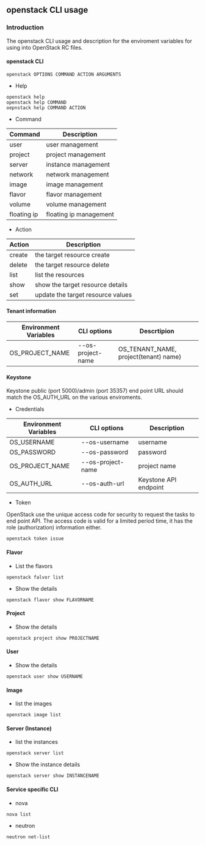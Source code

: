 ## openstack CLI usage

### Introduction

The openstack CLI usage and description for the enviroment variables for using into OpenStack RC files.

#### openstack CLI

```
openstack OPTIONS COMMAND ACTION ARGUMENTS
```

* Help
```
openstack help
openstack help COMMAND
oepnstack help COMMAND ACTION
```

* Command

Command | Description
-|-
user | user management
project | project management
server | instance management
network | network management
image | image management
flavor | flavor management
volume | volume management
floating ip | floating ip management

* Action

Action | Description
-|-
create | the target resource create
delete | the target resource delete
list | list the resources
show | show the target resource details
set | update the target resource values

#### Tenant information

Environment Variables | CLI options | Descrtipion
-|-|-
OS_PROJECT_NAME | --os-project-name | OS_TENANT_NAME, project(tenant) name)

#### Keystone

Keystone public (port 5000)/admin (port 35357) end point URL should match the OS_AUTH_URL on the various enviroments.

* Credentials

Environment Variables | CLI options | Description
-|-|-
OS_USERNAME | --os-username | username
OS_PASSWORD | --os-password | password
OS_PROJECT_NAME | --os-project-name | project name
OS_AUTH_URL | --os-auth-url | Keystone API endpoint

* Token

OpenStack use the unique access code for security to request the tasks to end point API.
The access code is valid for a limited period time, it has the role (authorization) information either.

```
openstack token issue
```

#### Flavor

* List the flavors

```
openstack falvor list
```

* Show the details

```
openstack flavor show FLAVORNAME
```

#### Project

* Show the details

```
openstack project show PROJECTNAME
```

#### User

* Show the details

```
openstack user show USERNAME
```

#### Image

* list the images

```
openstack image list
```

#### Server (Instance)

* list the instances

```
openstack server list
```

* Show the instance details

```
openstack server show INSTANCENAME
```


#### Service specific CLI

* nova

```
nova list
```

* neutron

```
neutron net-list
```
